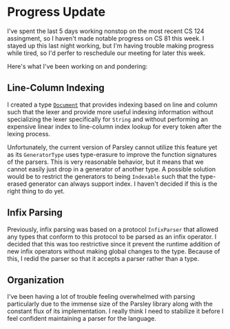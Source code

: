 # Progress Update

I've spent the last 5 days working nonstop on the most recent CS 124 assingment, so I haven't made notable progress on CS 81 this week. I stayed up this last night working, but I'm having trouble making progress while tired, so I'd perfer to reschedule our meeting for later this week.

Here's what I've been working on and pondering:

## Line-Column Indexing

I created a type [`Document`](https://github.com/jadengeller/document) that provides indexing based on line and column such that the lexer and provide more useful indexing information without specializing the lexer specifically for `String` and without performing an expensive linear index to line-column index lookup for every token after the lexing process.

Unfortunately, the current version of Parsley cannot utilize this feature yet as its `GeneratorType` uses type-erasure to improve the function signatures of the parsers. This is very reasonable behavior, but it means that we cannot easily just drop in a generator of another type. A possible solution would be to restrict the generators to being `Indexable` such that the type-erased generator can always support index. I haven't decided if this is the right thing to do yet.

## Infix Parsing

Previously, infix parsing was based on a protocol `InfixParser` that allowed any types that conform to this protocol to be parsed as an infix operator. I decided that this was too restrictive since it prevent the runtime addition of new infix operators without making global changes to the type. Because of this, I redid the parser so that it accepts a parser rather than a type.

## Organization

I've been having a lot of trouble feeling overwhelmed with parsing particularly due to the immense size of the Parsley library along with the constant flux of its implementation. I really think I need to stabilize it before I feel confident maintaining a parser for the language.
